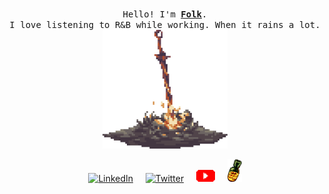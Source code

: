 <p align="center">
  <br>
  <samp>
    Hello! I'm <b><a rel="nofollow noopener noreferrer" target="_blank" href="https://github.com/Kongthap-code">Folk</a></b>.
    <br>I love listening to R&B while working. When it rains a lot.<br>
  </samp>
  
  <img src="https://raw.githubusercontent.com/TanZng/TanZng/master/assets/bonefire.gif" width="200"/>

  <p align="center">
      <a rel="nofollow noopener noreferrer" target="_blank" href="https://www.linkedin.com/in/tania-r-zuniga/">
        <img src="https://media.discordapp.net/attachments/802266980873666600/866302320630693918/162-1622540_8bit-icons-02-8-bit-facebook-icon-removebg-preview_1.png" width="30px" alt="LinkedIn"></a>
          &nbsp; 
          &nbsp;
      <a rel="nofollow noopener noreferrer" target="_blank" href="https://twitter.com/tanx_dev">
        <img src="https://media.discordapp.net/attachments/802266980873666600/866303561796681768/31c29e1581fabdf.png" width="30px" alt="Twitter"></a>
          &nbsp; 
          &nbsp;
      <a rel="nofollow noopener noreferrer" target="_blank" href="https://www.youtube.com/channel/UCbBb1mcQ3nG-5B5Md5wJXzw">
        <img src="https://raw.githubusercontent.com/TanZng/TanZng/master/assets/youtube.png" width="30px" alt="YouTube"></a>
          &nbsp;
          &nbsp;
      <a rel="nofollow noopener noreferrer" target="_blank" href="https://tanx.dev/estus-flask">
        <img src="https://raw.githubusercontent.com/TanZng/TanZng/master/assets/estus_flask.png" width="23px" alt="Secret"></a>
  </p> 
</p>
